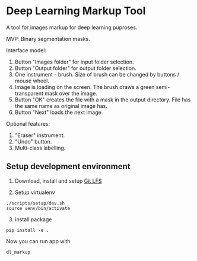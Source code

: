 # Deep Learning Markup Tool

A tool for images markup for deep learning puproses.

MVP:
Binary segmentation masks.

Interface model:
1. Button "Images folder" for input folder selection.
2. Button "Output folder" for output folder selection.
3. One instrument - brush. Size of brush can be changed by buttons / mouse wheel.
4. Image is loading on the screen. The brush draws a green semi-transparent mask over the image.
5. Button "OK" creates the file with a mask in the output directory. File has the same name as original image has.
6. Button "Next" loads the next image.

Optional features:
1. "Eraser" instrument.
2. "Undo" button.
3. Multi-class labelling.

## Setup development environment

1. Download, install and setup [Git LFS](https://git-lfs.github.com/)

2. Setup virtualenv
```
./scripts/setup/dev.sh
source venv/bin/activate
```

3. install package
```
pip install -e .
```
Now you can run app with
```
dl_markup
```

